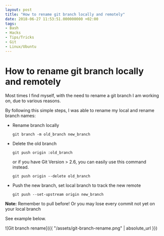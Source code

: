```yaml
---
layout: post
title: "How to rename git branch locally and remotely"
date: 2018-06-27 11:53:51.000000000 +02:00
tags:
- Bash
- Hacks
- Tips/Tricks
- Git
- Linux/Ubuntu
---
```


# How to rename git branch locally and remotely

Most times I find myself, with the need to rename a git branch I am working on, due to various reasons.

By following this simple steps, I was able to rename my local and rename branch names:

-   Rename branch locally

    ```git branch -m old_branch new_branch```

-   Delete the old branch

    ```git push origin :old_branch```

    or if you have Git Version > 2.6, you can easily use this command instead.

    ```git push origin --delete old_branch```
-   Push the new branch, set local branch to track the new remote

    ```git push --set-upstream origin new_branch```


**Note:** Remember to pull before! Or you may lose every commit not yet on your local branch

See example below.


![Git branch rename]({{ "/assets/git-branch-rename.png" | absolute_url }})
